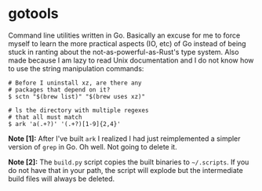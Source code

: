 # gotools

Command line utilities written in Go. Basically an excuse
for me to force myself to learn the more practical aspects
(IO, etc) of Go instead of being stuck in ranting about
the not-as-powerful-as-Rust's type system. Also made because
I am lazy to read Unix documentation and I do not know how
to use the string manipulation commands:

```shell
# Before I uninstall xz, are there any
# packages that depend on it?
$ sctn "$(brew list)" "$(brew uses xz)"

# ls the directory with multiple regexes
# that all must match
$ ark 'a(.+?)' '(.+?)[1-9]{2,4}'
```

**Note [1]:** After I've built `ark` I realized I had just
reimplemented a simpler version of `grep` in Go. Oh
well. Not going to delete it.

**Note [2]:** The ``build.py`` script copies the built
binaries to ``~/.scripts``. If you do not have that in
your path, the script will explode but the intermediate
build files will always be deleted.
